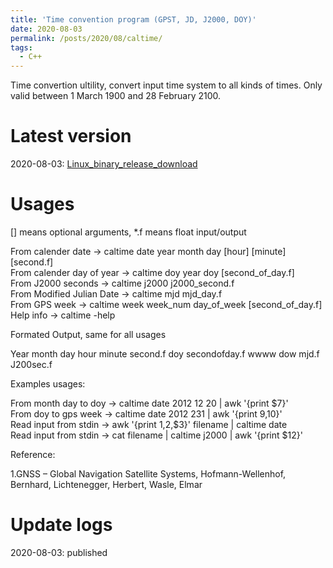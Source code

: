 ```yaml
---
title: 'Time convention program (GPST, JD, J2000, DOY)'
date: 2020-08-03
permalink: /posts/2020/08/caltime/
tags:
  - C++
---
```


Time convertion ultility, convert input time system to all kinds of times. Only valid between 1 March 1900 and 28 February 2100.

Latest version
======
2020-08-03: [Linux_binary_release_download](https://newcastle-my.sharepoint.com/:u:/g/personal/nyc40_newcastle_ac_uk/Edui1ZDqezVKhRfPh1b2rCIBc4XF9BE0BI8uQfWTMNi1Ew?e=bBVzpR)


Usages
======
  [] means optional arguments, *.f means float input/output 

  From calender date        -> caltime date  year month day [hour] [minute] [second.f]  
  From calender day of year -> caltime doy   year doy [second_of_day.f]  
  From J2000 seconds        -> caltime j2000 j2000_second.f  
  From Modified Julian Date -> caltime mjd   mjd_day.f  
  From GPS week             -> caltime week  week_num day_of_week [second_of_day.f]  
  Help info                 -> caltime -help  
  
Formated Output, same for all usages  
  
  Year month day hour minute second.f doy secondofday.f wwww dow mjd.f J200sec.f  

Examples usages:  
  
  From month day to doy  -> caltime date 2012 12 20 | awk '{print $7}'  
  From doy to gps week   -> caltime date 2012 231   | awk '{print $9,$10}'  
  Read input from stdin  -> awk '{print $1,$2,$3}' filename | caltime date  
  Read input from stdin  -> cat filename | caltime j2000 | awk '{print $12}'  
  
Reference:  
  
1.GNSS – Global Navigation Satellite Systems, Hofmann-Wellenhof, Bernhard, Lichtenegger, Herbert, Wasle, Elmar  


Update logs
======
2020-08-03: published  

